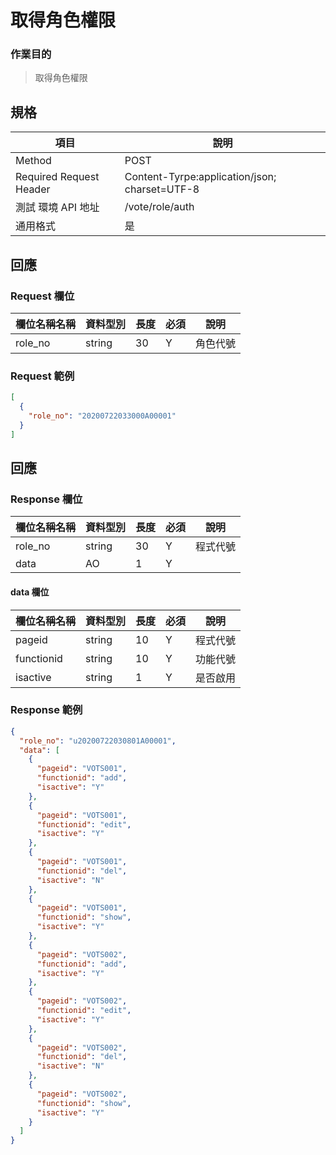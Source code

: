 # 取得角色權限

### 作業目的

> 取得角色權限

## 規格

| 項目                    | 說明                                          |
| ----------------------- | --------------------------------------------- |
| Method                  | POST                                          |
| Required Request Header | Content-Tyrpe:application/json; charset=UTF-8 |
| 測試 環境 API 地址      | /vote/role/auth                               |
| 通用格式                | 是                                            |

## 回應

### Request 欄位

| 欄位名稱名稱 | 資料型別 | 長度 | 必須 | 說明     |
| ------------ | -------- | ---- | ---- | -------- |
| role_no      | string   | 30   | Y    | 角色代號 |

### Request 範例

```json
[
  {
    "role_no": "20200722033000A00001"
  }
]
```

## 回應

### Response 欄位

| 欄位名稱名稱 | 資料型別 | 長度 | 必須 | 說明     |
| ------------ | -------- | ---- | ---- | -------- |
| role_no      | string   | 30   | Y    | 程式代號 |
| data         | AO       | 1    | Y    |          |

#### data 欄位

| 欄位名稱名稱 | 資料型別 | 長度 | 必須 | 說明     |
| ------------ | -------- | ---- | ---- | -------- |
| pageid       | string   | 10   | Y    | 程式代號 |
| functionid   | string   | 10   | Y    | 功能代號 |
| isactive     | string   | 1    | Y    | 是否啟用 |

### Response 範例

```json
{
  "role_no": "u20200722030801A00001",
  "data": [
    {
      "pageid": "VOTS001",
      "functionid": "add",
      "isactive": "Y"
    },
    {
      "pageid": "VOTS001",
      "functionid": "edit",
      "isactive": "Y"
    },
    {
      "pageid": "VOTS001",
      "functionid": "del",
      "isactive": "N"
    },
    {
      "pageid": "VOTS001",
      "functionid": "show",
      "isactive": "Y"
    },
    {
      "pageid": "VOTS002",
      "functionid": "add",
      "isactive": "Y"
    },
    {
      "pageid": "VOTS002",
      "functionid": "edit",
      "isactive": "Y"
    },
    {
      "pageid": "VOTS002",
      "functionid": "del",
      "isactive": "N"
    },
    {
      "pageid": "VOTS002",
      "functionid": "show",
      "isactive": "Y"
    }
  ]
}
```
